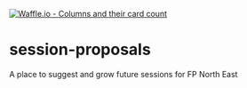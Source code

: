 [![Waffle.io - Columns and their card count](https://badge.waffle.io/FP-North-East/session-proposals.svg?columns=all)](https://waffle.io/FP-North-East/session-proposals)
# session-proposals
A place to suggest and grow future sessions for FP North East
